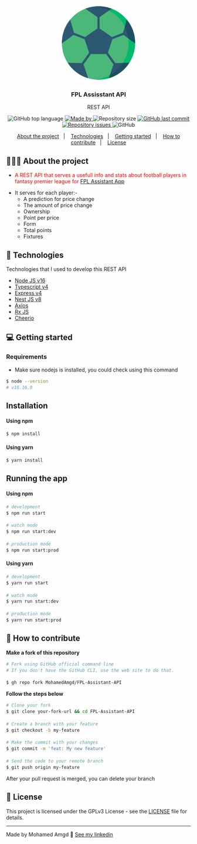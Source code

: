 <h1 align="center">
	<img alt="Logo" src=".github/logo.png" width="200px" />
</h1>

<h3 align="center">
  FPL Assisstant API
</h3>

<p align="center">REST API</p>

<p align="center">
  <img alt="GitHub top language" src="https://img.shields.io/github/languages/top/MohamedAmgd/FPL-Assistant-API">

  <a href="https://www.linkedin.com/in/mohamedamgd/">
    <img alt="Made by" src="https://img.shields.io/badge/made_by-Mohamed_Amgd-green">
  </a>
  
  <img alt="Repository size" src="https://img.shields.io/github/repo-size/MohamedAmgd/FPL-Assistant-API">
  
  <a href="https://github.com/MohamedAmgd/FPL-Assistant-API/commits/main">
    <img alt="GitHub last commit" src="https://img.shields.io/github/last-commit/MohamedAmgd/FPL-Assistant-API">
  </a>
  
  <a href="https://github.com/MohamedAmgd/FPL-Assistant-API/issues">
    <img alt="Repository issues" src="https://img.shields.io/github/issues/MohamedAmgd/FPL-Assistant-API">
  </a>
  
  <img alt="GitHub" src="https://img.shields.io/github/license/MohamedAmgd/FPL-Assistant-API?cacheSeconds=0">
</p>

<p align="center">
  <a href="#-about-the-project">About the project</a>&nbsp;&nbsp;&nbsp;|&nbsp;&nbsp;&nbsp;
  <a href="#-technologies">Technologies</a>&nbsp;&nbsp;&nbsp;|&nbsp;&nbsp;&nbsp;
  <a href="#-getting-started">Getting started</a>&nbsp;&nbsp;&nbsp;|&nbsp;&nbsp;&nbsp;
  <a href="#-how-to-contribute">How to contribute</a>&nbsp;&nbsp;&nbsp;|&nbsp;&nbsp;&nbsp;
  <a href="#-license">License</a>
</p>

## 👨🏻‍💻 About the project

- <p style="color: red;">A REST API that serves a usefull info and stats about football players in fantasy premier league for <a href="https://github.com/MohamedAmgd/FPL-Assistant">FPL Assistant App</a>
- It serves for each player:-
  <ul>
- A prediction for price change
- The amount of price change
- Ownership
- Point per price
- Form
- Total points
- Fixtures
  </ul>
</p>

## 🚀 Technologies

Technologies that I used to develop this REST API

- [Node JS v16](https://nodejs.org/en/blog/release/v16.16.0)
- [Typescript v4](https://www.typescriptlang.org/docs/handbook/release-notes/typescript-4-0.html)
- [Express v4](https://expressjs.com/en/api.html)
- [Nest JS v8](https://docs.nestjs.com/v8/)
- [Axios](https://axios-http.com/)
- [Rx JS](https://rxjs.dev/)
- [Cheerio](https://cheerio.js.org/)

## 💻 Getting started

### Requirements

- Make sure nodejs is installed, you could check using this command

```bash
$ node --version
# v16.16.0
```

## Installation

#### Using npm

```bash
$ npm install
```
#### Using yarn

```bash
$ yarn install
```

## Running the app

#### Using npm

```bash
# development
$ npm run start

# watch mode
$ npm run start:dev

# production mode
$ npm run start:prod
```
#### Using yarn

```bash
# development
$ yarn run start

# watch mode
$ yarn run start:dev

# production mode
$ yarn run start:prod
```

## 🤔 How to contribute

**Make a fork of this repository**

```bash
# Fork using GitHub official command line
# If you don't have the GitHub CLI, use the web site to do that.

$ gh repo fork MohamedAmgd/FPL-Assistant-API
```

**Follow the steps below**

```bash
# Clone your fork
$ git clone your-fork-url && cd FPL-Assistant-API

# Create a branch with your feature
$ git checkout -b my-feature

# Make the commit with your changes
$ git commit -m 'feat: My new feature'

# Send the code to your remote branch
$ git push origin my-feature
```

After your pull request is merged, you can delete your branch

## 📝 License

This project is licensed under the GPLv3 License - see the [LICENSE](LICENSE) file for details.

---

Made by Mohamed Amgd 👋 [See my linkedin](https://www.linkedin.com/in/mohamedamgd/)
